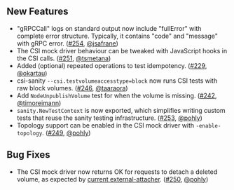 ## New Features

- "gRPCCall" logs on standard output now include "fullError" with complete error structure. Typically, it contains "code" and "message" with gRPC error. ([#254](https://github.com/kubernetes-csi/csi-test/pull/254), [@jsafrane](https://github.com/jsafrane))
- The CSI mock driver behaviour can be tweaked with JavaScript hooks in the CSI calls. ([#251](https://github.com/kubernetes-csi/csi-test/pull/251), [@tsmetana](https://github.com/tsmetana))
- Added (optional) repeated operations to test idempotency. ([#229](https://github.com/kubernetes-csi/csi-test/pull/229), [@okartau](https://github.com/okartau))
- csi-sanity `--csi.testvolumeaccesstype=block` now runs CSI tests with raw block volumes. ([#246](https://github.com/kubernetes-csi/csi-test/pull/246), [@taaraora](https://github.com/taaraora))
- Add `NodeUnpublishVolume` test for when the volume is missing. ([#242](https://github.com/kubernetes-csi/csi-test/pull/242), [@timoreimann](https://github.com/timoreimann))
- `sanity.NewTestContext` is now exported, which simplifies writing custom tests that reuse the sanity testing infrastructure. ([#253](https://github.com/kubernetes-csi/csi-test/pull/253), [@pohly](https://github.com/pohly))
- Topology support can be enabled in the CSI mock driver with `-enable-topology`. ([#249](https://github.com/kubernetes-csi/csi-test/pull/249), [@pohly](https://github.com/pohly))

## Bug Fixes

- The CSI mock driver now returns OK for requests to detach a deleted volume, as expected by [current external-attacher](https://github.com/kubernetes-csi/external-attacher/pull/165). ([#250](https://github.com/kubernetes-csi/csi-test/pull/250), [@pohly](https://github.com/pohly))
